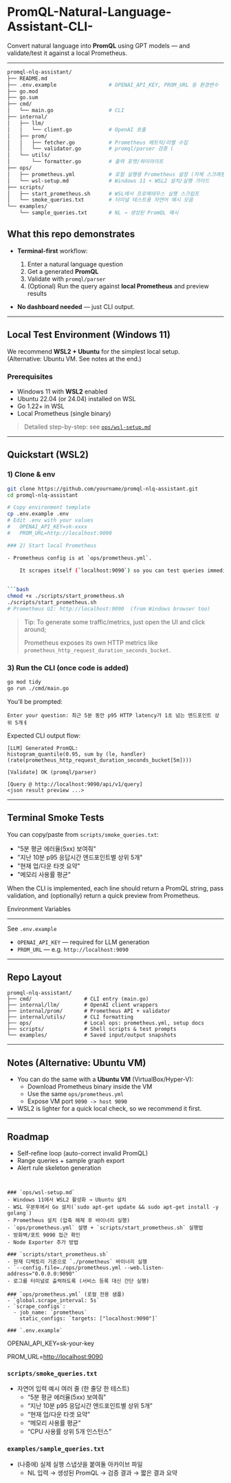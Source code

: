 # PromQL-Natural-Language-Assistant-CLI-
 Convert natural language into **PromQL** using GPT models — and validate/test it against a local Prometheus.



---
```bash
promql-nlq-assistant/
├── README.md
├── .env.example                 # OPENAI_API_KEY, PROM_URL 등 환경변수
├── go.mod
├── go.sum
├── cmd/
│   └── main.go                  # CLI 
├── internal/
│   ├── llm/
│   │   └── client.go            # OpenAI 호출
│   ├── prom/
│   │   ├── fetcher.go           # Prometheus 메트릭/라벨 수집 
│   │   └── validator.go         # promql/parser 검증 (
│   └── utils/
│       └── formatter.go         # 출력 포맷/하이라이트 
├── ops/
│   ├── prometheus.yml           # 로컬 실행용 Prometheus 설정 (자체 스크래핑+기본 타겟)
│   └── wsl-setup.md             # Windows 11 + WSL2 설치/실행 가이드
├── scripts/
│   ├── start_prometheus.sh      # WSL에서 프로메테우스 실행 스크립트
│   └── smoke_queries.txt        # 터미널 테스트용 자연어 예시 모음
└── examples/
    └── sample_queries.txt       # NL → 생성된 PromQL 예시
```



 ##  What this repo demonstrates
- **Terminal-first** workflow:
  1) Enter a natural language question
  2) Get a generated **PromQL**
  3) Validate with `promql/parser`
  4) (Optional) Run the query against **local Prometheus** and preview results

- **No dashboard needed** — just CLI output.

---

##  Local Test Environment (Windows 11)
We recommend **WSL2 + Ubuntu** for the simplest local setup.  
(Alternative: Ubuntu VM. See notes at the end.)

### Prerequisites
- Windows 11 with **WSL2** enabled
- Ubuntu 22.04 (or 24.04) installed on WSL
- Go 1.22+ in WSL
- Local Prometheus (single binary)

> Detailed step-by-step: see [`ops/wsl-setup.md`](./ops/wsl-setup.md)

---

##  Quickstart (WSL2)

### 1) Clone & env
```bash
git clone https://github.com/yourname/promql-nlq-assistant.git
cd promql-nlq-assistant

# Copy environment template
cp .env.example .env
# Edit .env with your values
#   OPENAI_API_KEY=sk-xxxx
#   PROM_URL=http://localhost:9090

### 2) Start local Prometheus

- Prometheus config is at `ops/prometheus.yml`.
    
    It scrapes itself (`localhost:9090`) so you can test queries immediately.
    

```bash
chmod +x ./scripts/start_prometheus.sh
./scripts/start_prometheus.sh
# Prometheus UI: http://localhost:9090  (from Windows browser too)
```

> Tip: To generate some traffic/metrics, just open the UI and click around;
> 
> 
> Prometheus exposes its own HTTP metrics like `prometheus_http_request_duration_seconds_bucket`.
> 

### 3) Run the CLI (once code is added)

```bash
go mod tidy
go run ./cmd/main.go
```

You’ll be prompted:

```
Enter your question: 최근 5분 동안 p95 HTTP latency가 1초 넘는 엔드포인트 상위 5개ㅔ
```

Expected CLI output flow:

```
[LLM] Generated PromQL:
histogram_quantile(0.95, sum by (le, handler) (rate(prometheus_http_request_duration_seconds_bucket[5m])))

[Validate] OK (promql/parser)

[Query @ http://localhost:9090/api/v1/query]
<json result preview ...>

```

---

## Terminal Smoke Tests

You can copy/paste from `scripts/smoke_queries.txt`:

- "5분 평균 에러율(5xx) 보여줘"
- "지난 10분 p95 응답시간 엔드포인트별 상위 5개"
- "현재 업/다운 타겟 요약"
- "메모리 사용률 평균"

When the CLI is implemented, each line should return a PromQL string, pass validation, and (optionally) return a quick preview from Prometheus.

 Environment Variables

---

See `.env.example`

- `OPENAI_API_KEY` — required for LLM generation
- `PROM_URL` — e.g. `http://localhost:9090`

---

## Repo Layout

```
promql-nlq-assistant/
├── cmd/                 # CLI entry (main.go)
├── internal/llm/        # OpenAI client wrappers
├── internal/prom/       # Prometheus API + validator
├── internal/utils/      # CLI formatting
├── ops/                 # Local ops: prometheus.yml, setup docs
├── scripts/             # Shell scripts & test prompts
└── examples/            # Saved input/output snapshots
```

---

## Notes (Alternative: Ubuntu VM)

- You can do the same with a **Ubuntu VM** (VirtualBox/Hyper-V):
    - Download Prometheus binary inside the VM
    - Use the same `ops/prometheus.yml`
    - Expose VM port `9090 -> host 9090`
- WSL2 is lighter for a quick local check, so we recommend it first.

---

## Roadmap

- Self-refine loop (auto-correct invalid PromQL)
- Range queries + sample graph export
- Alert rule skeleton generation

```


### `ops/wsl-setup.md`
- Windows 11에서 WSL2 활성화 → Ubuntu 설치
- WSL 우분투에서 Go 설치(`sudo apt-get update && sudo apt-get install -y golang`)
- Prometheus 설치 (압축 해제 후 바이너리 실행)
- `ops/prometheus.yml` 설명 + `scripts/start_prometheus.sh` 실행법
- 방화벽/포트 9090 접근 확인 
- Node Exporter 추가 방법

### `scripts/start_prometheus.sh`
- 현재 디렉토리 기준으로 `./prometheus` 바이너리 실행
- `--config.file=./ops/prometheus.yml --web.listen-address="0.0.0.0:9090"`
- 로그를 터미널로 출력하도록 (서비스 등록 대신 간단 실행)

### `ops/prometheus.yml` (로컬 전용 샘플)
- `global.scrape_interval: 5s`
- `scrape_configs`:
  - job_name: `prometheus`
    static_configs: `targets: ["localhost:9090"]`

### `.env.example`

```

OPENAI_API_KEY=sk-your-key

PROM_URL=[http://localhost:9090](http://localhost:9090/)


### `scripts/smoke_queries.txt`
- 자연어 입력 예시 여러 줄 (한 줄당 한 테스트)
  - “5분 평균 에러율(5xx) 보여줘”
  - “지난 10분 p95 응답시간 엔드포인트별 상위 5개”
  - “현재 업/다운 타겟 요약”
  - “메모리 사용률 평균”
  - “CPU 사용률 상위 5개 인스턴스”

### `examples/sample_queries.txt`
- (나중에) 실제 실행 스냅샷을 붙여둘 아카이브 파일  
  - NL 입력 → 생성된 PromQL → 검증 결과 → 짧은 결과 요약
















